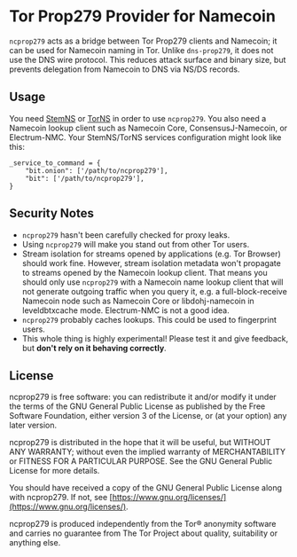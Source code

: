 # Tor Prop279 Provider for Namecoin

`ncprop279` acts as a bridge between Tor Prop279 clients and Namecoin; it can be used for Namecoin naming in Tor.  Unlike `dns-prop279`, it does not use the DNS wire protocol.  This reduces attack surface and binary size, but prevents delegation from Namecoin to DNS via NS/DS records.

## Usage

You need [StemNS](https://github.com/namecoin/StemNS) or [TorNS](https://github.com/meejah/TorNS) in order to use `ncprop279`.  You also need a Namecoin lookup client such as Namecoin Core, ConsensusJ-Namecoin, or Electrum-NMC.  Your StemNS/TorNS services configuration might look like this:

~~~
_service_to_command = {
    "bit.onion": ['/path/to/ncprop279'],
    "bit": ['/path/to/ncprop279'],
}
~~~

## Security Notes

* `ncprop279` hasn't been carefully checked for proxy leaks.
* Using `ncprop279` will make you stand out from other Tor users.
* Stream isolation for streams opened by applications (e.g. Tor Browser) should work fine.  However, stream isolation metadata won't propagate to streams opened by the Namecoin lookup client.  That means you should only use `ncprop279` with a Namecoin name lookup client that will not generate outgoing traffic when you query it, e.g. a full-block-receive Namecoin node such as Namecoin Core or libdohj-namecoin in leveldbtxcache mode.  Electrum-NMC is not a good idea.
* `ncprop279` probably caches lookups.  This could be used to fingerprint users.
* This whole thing is highly experimental!  Please test it and give feedback, but **don't rely on it behaving correctly**.

## License

ncprop279 is free software: you can redistribute it and/or modify
it under the terms of the GNU General Public License as published by
the Free Software Foundation, either version 3 of the License, or
(at your option) any later version.

ncprop279 is distributed in the hope that it will be useful,
but WITHOUT ANY WARRANTY; without even the implied warranty of
MERCHANTABILITY or FITNESS FOR A PARTICULAR PURPOSE.  See the
GNU General Public License for more details.

You should have received a copy of the GNU General Public License
along with ncprop279.  If not, see [https://www.gnu.org/licenses/](https://www.gnu.org/licenses/).

ncprop279 is produced independently from the Tor® anonymity software and carries no guarantee from The Tor Project about quality, suitability or anything else.
